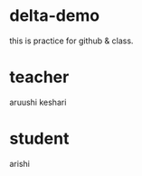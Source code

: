 # delta-demo
this is practice for github &amp; class.

 # teacher
 aruushi keshari
 # student
 arishi